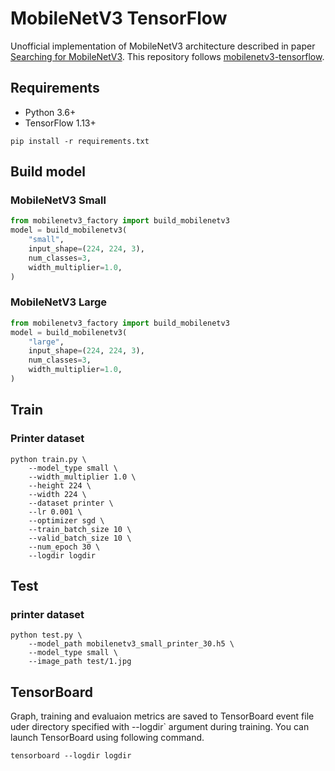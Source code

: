 # MobileNetV3 TensorFlow
Unofficial implementation of MobileNetV3 architecture described in paper [Searching for MobileNetV3](https://arxiv.org/abs/1905.02244).
This repository follows [mobilenetv3-tensorflow](https://github.com/Bisonai/mobilenetv3-tensorflow).

## Requirements
* Python 3.6+
* TensorFlow 1.13+

```shell
pip install -r requirements.txt
```


## Build model

### MobileNetV3 Small
```python
from mobilenetv3_factory import build_mobilenetv3
model = build_mobilenetv3(
    "small",
    input_shape=(224, 224, 3),
    num_classes=3,
    width_multiplier=1.0,
)
```

### MobileNetV3 Large

```python
from mobilenetv3_factory import build_mobilenetv3
model = build_mobilenetv3(
    "large",
    input_shape=(224, 224, 3),
    num_classes=3,
    width_multiplier=1.0,
)
```

## Train

### Printer dataset

```shell
python train.py \
    --model_type small \
    --width_multiplier 1.0 \
    --height 224 \
    --width 224 \
    --dataset printer \
    --lr 0.001 \
    --optimizer sgd \
    --train_batch_size 10 \
    --valid_batch_size 10 \
    --num_epoch 30 \
    --logdir logdir
```


## Test

### printer dataset

```shell
python test.py \
	--model_path mobilenetv3_small_printer_30.h5 \
    --model_type small \
    --image_path test/1.jpg
```


## TensorBoard
Graph, training and evaluaion metrics are saved to TensorBoard event file uder directory specified with --logdir` argument during training.
You can launch TensorBoard using following command.

```shell
tensorboard --logdir logdir
```

